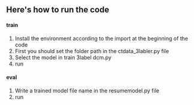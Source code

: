##  Here's how to run the code  
####  train  
1. Install the environment according to the import at the beginning of the code
2. First you should set the folder path in the ctdata_3labler.py file
3. Select the model in train 3label dcm.py
4. run  

####  eval  
1. Write a trained model file name in the resumemodel.py file  
2. run